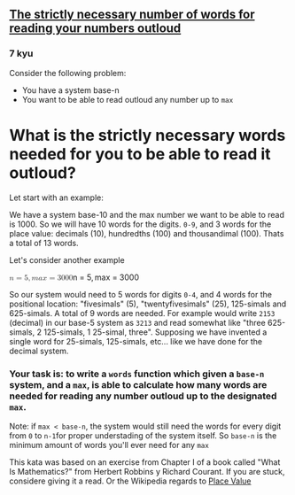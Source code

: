 <h2><a href=https://www.codewars.com/kata/678ded23514de02509dc69d1/train/javascript target="_blank">The strictly necessary number of words for reading your numbers outloud</a></h2><h3>7 kyu</h3><p>Consider the following problem:</p><ul><li>You have a system base-n</li><li>You want to be able to read outloud any number up to <code>max</code></li></ul><h1 id="what-is-the-strictly-necessary-words-needed-for-you-to-be-able-to-read-it-outloud">What is the strictly necessary words needed for you to be able to read it outloud?</h1><p>Let start with an example:</p><p>We have a system base-10 and the max number we want to be able to read is 1000. So we will have 10 words for the digits. <code>0-9</code>, and 3 words for the place value: decimals (10), hundredths (100) and thousandimal (100). Thats a total of 13 words.</p><p>Let's consider another example</p><div><span class="katex"><span class="katex-mathml"><math xmlns="http://www.w3.org/1998/Math/MathML"><mrow><mi>n</mi><mo>=</mo><mn>5</mn><mo separator="true">,</mo><mi>m</mi><mi>a</mi><mi>x</mi><mo>=</mo><mn>3000</mn></mrow>n = 5,max = 3000</math></span><span aria-hidden="true" class="katex-html"><span class="base"><span style="height:0.4306em;" class="strut"></span><span class="mord mathnormal">n</span><span style="margin-right:0.2778em;" class="mspace"></span><span class="mrel">=</span><span style="margin-right:0.2778em;" class="mspace"></span></span><span class="base"><span style="height:0.8389em;vertical-align:-0.1944em;" class="strut"></span><span class="mord">5</span><span class="mpunct">,</span><span style="margin-right:0.1667em;" class="mspace"></span><span class="mord mathnormal">ma</span><span class="mord mathnormal">x</span><span style="margin-right:0.2778em;" class="mspace"></span><span class="mrel">=</span><span style="margin-right:0.2778em;" class="mspace"></span></span><span class="base"><span style="height:0.6444em;" class="strut"></span><span class="mord">3000</span></span></span></span></div><p>So our system would need to 5 words for digits <code>0-4</code>, and 4 words for the positional location: "fivesimals" (5), "twentyfivesimals" (25), 125-simals and 625-simals. A total of 9 words are needed. For example would write <code>2153</code> (decimal) in our base-5 system as <code>3213</code> and read somewhat like "three 625-simals, 2 125-simals, 1 25-simal, three". Supposing we have invented a single word for 25-simals, 125-simals, etc... like we have done for the decimal system.</p><h3 id="your-task-is-to-write-a-words-function-which-given-a-base-n-system-and-a-max-is-able-to-calculate-how-many-words-are-needed-for-reading-any-number-outloud-up-to-the-designated-max">Your task is: to write a <code>words</code> function which given a <code>base-n</code> system, and a <code>max</code>, is able to calculate how many words are needed for reading any number outloud up to the designated <code>max</code>.</h3><p>Note: if <code>max &lt; base-n</code>, the system would still need the words for every digit from <code>0</code> to <code>n-1</code>for proper understading of the system itself. So <code>base-n</code> is the minimum amount of words you'll ever need for any <code>max</code></p><p>This kata was based on an exercise from Chapter I of a book called "What Is Mathematics?" from Herbert Robbins y Richard Courant. If you are stuck, considere giving it a read. Or the Wikipedia regards to <a href="https://en.wikipedia.org/wiki/Positional_notation" data-turbolinks="false" target="_blank">Place Value</a></p>